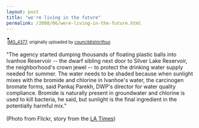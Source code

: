 ```yaml
---
layout: post
title: "we're living in the future"
permalink: /2008/06/were-living-in-the-future.html
---
```


<p><style type="text/css">.flickr-photo { border: solid 2px #000000; }.flickr-yourcomment { }.flickr-frame { text-align: left; padding: 3px; }.flickr-caption { font-size: 0.8em; margin-top: 0px; }</style><div class="flickr-frame">	<a href="http://www.flickr.com/photos/councildistrictfour/2565348691/" title="photo sharing"><img src="https://farm4.static.flickr.com/3098/2565348691_26cb15c724.jpg" class="flickr-photo" alt="" /></a><br />	<span class="flickr-caption"><a href="http://www.flickr.com/photos/councildistrictfour/2565348691/">IMG_4377</a>, originally uploaded by <a href="http://www.flickr.com/people/councildistrictfour/">councildistrictfour</a>.</span></div>				<p class="flickr-yourcomment">	"The agency started dumping thousands of floating plastic balls into Ivanhoe Reservoir -- the dwarf sibling next door to Silver Lake Reservoir, the neighborhood's crown jewel -- to protect the drinking water supply needed for summer. The water needs to be shaded because when sunlight mixes with the bromide and chlorine in Ivanhoe's water, the carcinogen bromate forms, said Pankaj Parekh, DWP's director for water quality compliance. Bromide is naturally present in groundwater and chlorine is used to kill bacteria, he said, but sunlight is the final ingredient in the potentially harmful mix."<br /><br />(Photo from Flickr, story from the <a href="http://www.latimes.com/news/la-me-balls10-2008jun10,0,2142897.story?track=rss">LA Times</a>)</p></p>


